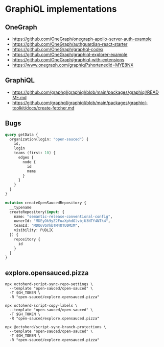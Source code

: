 # GraphiQL implementations

## OneGraph

- https://github.com/OneGraph/onegraph-apollo-server-auth-example
- https://github.com/OneGraph/authguardian-react-starter
- https://github.com/OneGraph/graphql-codex
- https://github.com/OneGraph/graphiql-explorer-example
- https://github.com/OneGraph/graphiql-with-extensions
- https://www.onegraph.com/graphiql?shortenedId=MYE8NX

## GraphiQL

- https://github.com/graphql/graphiql/blob/main/packages/graphiql/README.md
- https://github.com/graphql/graphiql/blob/main/packages/graphiql-toolkit/docs/create-fetcher.md


## Bugs

```graphql
query getData {
  organization(login: "open-sauced") {
    id,
    login
    teams (first: 10) {
      edges {
        node {
          id
          name
        }
      }
    }
  }
}

mutation createOpenSaucedRepository {
  __typename
  createRepository(input: {
    name: "semantic-release-conventional-config",
    ownerId: "MDEyOk9yZ2FuaXphdGlvbjU3NTY4NTk4",
    teamId: "MDQ6VGVhbTM4OTU0MzM",
    visibility: PUBLIC
  }) {
    repository {
      id
    }
  }
}
```


## explore.opensauced.pizza

```shell
npx octoherd-script-sync-repo-settings \
  --template "open-sauced/open-sauced" \
  -T $GH_TOKEN \
  -R "open-sauced/explore.opensauced.pizza"
```

```shell
npx octoherd-script-copy-labels \
  --template "open-sauced/open-sauced" \
  -T $GH_TOKEN \
  -R "open-sauced/explore.opensauced.pizza" 
```

```shell
npx @octoherd/script-sync-branch-protections \
  --template "open-sauced/open-sauced" \
  -T $GH_TOKEN \
  -R "open-sauced/explore.opensauced.pizza"
```
